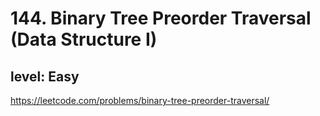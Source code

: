 # 144. Binary Tree Preorder Traversal (Data Structure I)
## level: Easy

https://leetcode.com/problems/binary-tree-preorder-traversal/
